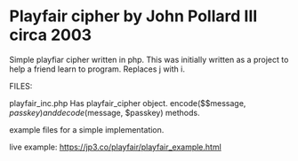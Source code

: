 # Playfair cipher by John Pollard III circa 2003

Simple playfiar cipher written in php.  This was initially written as a project to help a friend learn to program.
Replaces j with i. 


FILES:

playfair_inc.php
  Has playfair_cipher object.  encode($$message, $passkey) and decode($message, $passkey) methods.

example files for a simple implementation.

live example: https://jp3.co/playfair/playfair_example.html
